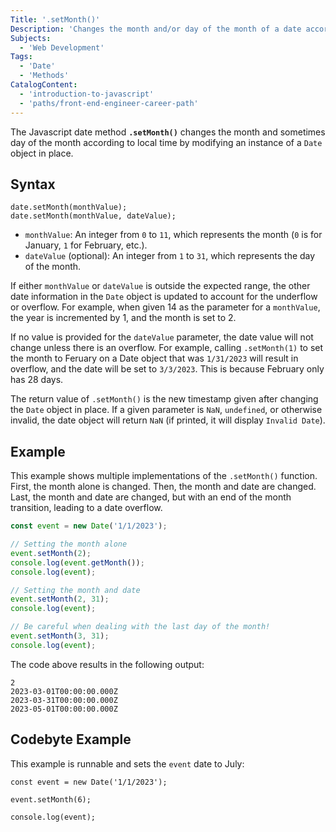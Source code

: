 ```yaml
---
Title: '.setMonth()'
Description: 'Changes the month and/or day of the month of a date according to local time.'
Subjects:
  - 'Web Development'
Tags:
  - 'Date'
  - 'Methods'
CatalogContent:
  - 'introduction-to-javascript'
  - 'paths/front-end-engineer-career-path'
---
```


The Javascript date method **`.setMonth()`** changes the month and sometimes day of the month according to local time by modifying an instance of a `Date` object in place.

## Syntax

```pseudo
date.setMonth(monthValue);
date.setMonth(monthValue, dateValue);
```

- `monthValue`: An integer from `0` to `11`, which represents the month (`0` is for January, `1` for February, etc.).
- `dateValue` (optional): An integer from `1` to `31`, which represents the day of the month.

If either `monthValue` or `dateValue` is outside the expected range, the other date information in the `Date` object is updated to account for the underflow or overflow. For example, when given 14 as the parameter for a `monthValue`, the year is incremented by 1, and the month is set to 2.

If no value is provided for the `dateValue` parameter, the date value will not change unless there is an overflow. For example, calling `.setMonth(1)` to set the month to Feruary on a Date object that was `1/31/2023` will result in overflow, and the date will be set to `3/3/2023`. This is because February only has 28 days.

The return value of `.setMonth()` is the new timestamp given after changing the `Date` object in place. If a given parameter is `NaN`, `undefined`, or otherwise invalid, the date object will return `NaN` (if printed, it will display `Invalid Date`).

## Example

This example shows multiple implementations of the `.setMonth()` function. First, the month alone is changed. Then, the month and date are changed. Last, the month and date are changed, but with an end of the month transition, leading to a date overflow.

```js
const event = new Date('1/1/2023');

// Setting the month alone
event.setMonth(2);
console.log(event.getMonth());
console.log(event);

// Setting the month and date
event.setMonth(2, 31);
console.log(event);

// Be careful when dealing with the last day of the month!
event.setMonth(3, 31);
console.log(event);
```

The code above results in the following output:

```shell
2
2023-03-01T00:00:00.000Z
2023-03-31T00:00:00.000Z
2023-05-01T00:00:00.000Z
```

## Codebyte Example

This example is runnable and sets the `event` date to July:

```codebyte/javascript
const event = new Date('1/1/2023');

event.setMonth(6);

console.log(event);
```
